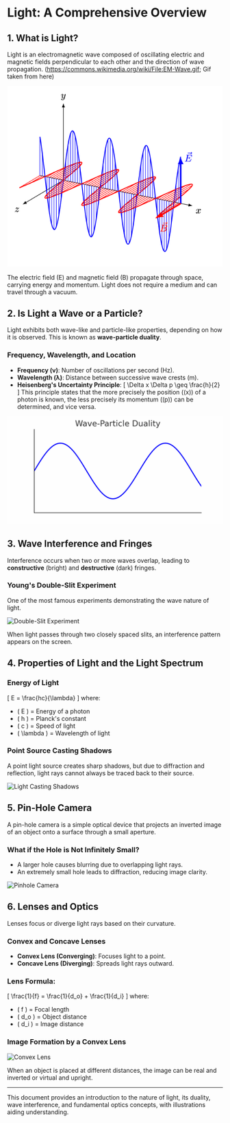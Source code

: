 # Light: A Comprehensive Overview

## 1. What is Light?
Light is an electromagnetic wave composed of oscillating electric and magnetic fields perpendicular to each other and the direction of wave propagation.
(https://commons.wikimedia.org/wiki/File:EM-Wave.gif; Gif taken from here)

![Electromagnetic Wave Representation](assets/EM-Wave.gif)

The electric field (E) and magnetic field (B) propagate through space, carrying energy and momentum. Light does not require a medium and can travel through a vacuum.

## 2. Is Light a Wave or a Particle?
Light exhibits both wave-like and particle-like properties, depending on how it is observed. This is known as **wave-particle duality**.

### Frequency, Wavelength, and Location
- **Frequency (ν)**: Number of oscillations per second (Hz).
- **Wavelength (λ)**: Distance between successive wave crests (m).
- **Heisenberg's Uncertainty Principle**:
  \[ \Delta x \Delta p \geq \frac{h}{2} \]
  This principle states that the more precisely the position (\(x\)) of a photon is known, the less precisely its momentum (\(p\)) can be determined, and vice versa.

![Wave-Particle Duality](assets/wave_particle_duality.gif)

## 3. Wave Interference and Fringes
Interference occurs when two or more waves overlap, leading to **constructive** (bright) and **destructive** (dark) fringes.

### **Young's Double-Slit Experiment**
One of the most famous experiments demonstrating the wave nature of light.

![Double-Slit Experiment](https://upload.en.wikipedia.org/wiki/Double-slit_experiment#/media/File:Double-slit.svg)

When light passes through two closely spaced slits, an interference pattern appears on the screen.

## 4. Properties of Light and the Light Spectrum
### Energy of Light
\[ E = \frac{hc}{\lambda} \]
where:
- \( E \) = Energy of a photon
- \( h \) = Planck's constant
- \( c \) = Speed of light
- \( \lambda \) = Wavelength of light

### Point Source Casting Shadows
A point light source creates sharp shadows, but due to diffraction and reflection, light rays cannot always be traced back to their source.

![Light Casting Shadows](https://upload.wikimedia.org/wikipedia/commons/7/74/Shadow_of_a_Cube.svg)

## 5. Pin-Hole Camera
A pin-hole camera is a simple optical device that projects an inverted image of an object onto a surface through a small aperture.

### What if the Hole is Not Infinitely Small?
- A larger hole causes blurring due to overlapping light rays.
- An extremely small hole leads to diffraction, reducing image clarity.

![Pinhole Camera](https://upload.wikimedia.org/wikipedia/commons/d/d3/Pinhole-camera.png)

## 6. Lenses and Optics
Lenses focus or diverge light rays based on their curvature.

### Convex and Concave Lenses
- **Convex Lens (Converging)**: Focuses light to a point.
- **Concave Lens (Diverging)**: Spreads light rays outward.

### Lens Formula:
\[ \frac{1}{f} = \frac{1}{d_o} + \frac{1}{d_i} \]
where:
- \( f \) = Focal length
- \( d_o \) = Object distance
- \( d_i \) = Image distance

### Image Formation by a Convex Lens
![Convex Lens](https://upload.wikimedia.org/wikipedia/commons/9/92/Converging_lens_ray_diagram.svg)

When an object is placed at different distances, the image can be real and inverted or virtual and upright.

---
This document provides an introduction to the nature of light, its duality, wave interference, and fundamental optics concepts, with illustrations aiding understanding.

